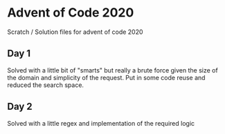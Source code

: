 # Advent of Code 2020
Scratch / Solution files for advent of code 2020

## Day 1
Solved with a little bit of "smarts" but really a brute force given the size of the domain and simplicity of the request. Put in some code reuse and reduced the search space.

## Day 2
Solved with a little regex and implementation of the required logic